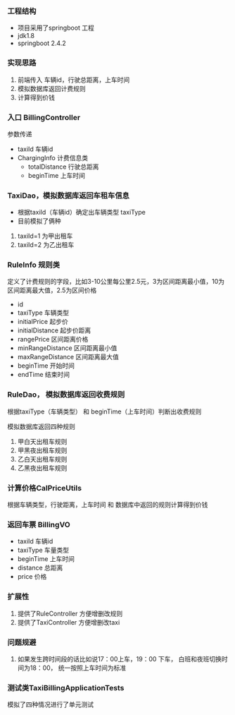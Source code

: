 ### 工程结构
- 项目采用了springboot 工程
- jdk1.8 
- springboot 2.4.2

### 实现思路
1. 前端传入 车辆id，行驶总距离，上车时间 
2. 模拟数据库返回计费规则
3. 计算得到价钱


### 入口 BillingController

参数传递
- taxiId 车辆id
- ChargingInfo 计费信息类
    - totalDistance 行驶总距离
    - beginTime 上车时间 

### TaxiDao，模拟数据库返回车租车信息

- 根据taxiId（车辆id）确定出车辆类型 taxiType
- 目前模拟了俩种
1. taxiId=1 为甲出租车
2. taxiId=2 为乙出租车

### RuleInfo 规则类
定义了计费规则的字段，比如3-10公里每公里2.5元，3为区间距离最小值，10为区间距离最大值，2.5为区间价格
- id 
- taxiType 车辆类型
- initialPrice  起步价
- initialDistance    起步价距离
- rangePrice 区间距离价格
- minRangeDistance  区间距离最小值
- maxRangeDistance  区间距离最大值
- beginTime 开始时间
- endTime   结束时间


      
### RuleDao， 模拟数据库返回收费规则

根据taxiType（车辆类型） 和 beginTime（上车时间）判断出收费规则

模拟数据库返回四种规则
1. 甲白天出租车规则
2. 甲黑夜出租车规则
3. 乙白天出租车规则
4. 乙黑夜出租车规则

### 计算价格CalPriceUtils
根据车辆类型，行驶距离，上车时间 和 数据库中返回的规则计算得到价钱

### 返回车票 BillingVO 
- taxiId 车辆id
- taxiType 车量类型
- beginTime 上车时间
- distance 总距离
- price 价格

### 扩展性
1. 提供了RuleController 方便增删改规则
2. 提供了TaxiController 方便增删改taxi


### 问题规避
1. 如果发生跨时间段的话比如说17：00上车，19：00 下车，
白班和夜班切换时间为18：00， 统一按照上车时间为标准 

### 测试类TaxiBillingApplicationTests
模拟了四种情况进行了单元测试



